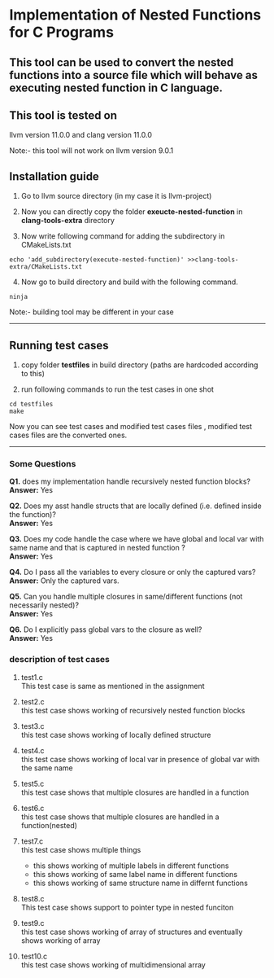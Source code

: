 # Implementation of Nested Functions for C Programs
This tool can be used to convert the nested functions into a source file which will behave as executing nested function in C language.
-------------------------------------

## This tool is tested on 
llvm version 11.0.0
and clang version 11.0.0

Note:- this tool will not work on llvm version 9.0.1

## Installation guide
1.  Go to llvm source directory (in my case it is llvm-project)
2. Now you can directly copy the folder **exeucte-nested-function** in **clang-tools-extra** directory

3. Now write following command for adding the subdirectory in CMakeLists.txt
```
echo 'add_subdirectory(execute-nested-function)' >>clang-tools-extra/CMakeLists.txt
```

4. Now go to build directory and build with the following command.
```
ninja
```
Note:- building tool may be different in your case

*************************************

## Running test cases
1. copy folder **testfiles** in build directory (paths are hardcoded according to this)

2. run following commands to run the test cases in one shot
```
cd testfiles
make
```

Now you can see test cases and modified test cases files , modified test cases files are the converted ones.

*************************************

### Some Questions
**Q1.** does my implementation handle recursively nested function blocks? <br />
**Answer:** Yes

**Q2.** Does my asst handle structs that are locally defined (i.e. defined inside the function)? <br />
**Answer:** Yes

**Q3.** Does my code handle the case where we have global and local var with same name and that is captured in nested function ? <br />
**Answer:** Yes

**Q4.** Do I pass all the variables to every closure or only the captured vars? <br />
**Answer:** Only the captured vars.

**Q5.** Can you handle multiple closures in same/different functions (not necessarily nested)? <br />
**Answer:** Yes

**Q6.** Do I explicitly pass global vars to the closure as well? <br />
**Answer:** Yes


### description of test cases
1. test1.c <br />
	This test case is same as mentioned in the assignment
2. test2.c <br />
	this test case shows working of recursively nested function blocks
3. test3.c <br />
	this test case shows working of locally defined structure
4. test4.c <br />
	this test case shows working of local var in presence of global
	var with the same name
5. test5.c <br />
	this test case shows that multiple closures are handled in a function
6. test6.c <br />
	this test case shows that multiple closures are handled in a function(nested)
7. test7.c <br />
	this test case shows multiple things
	* this shows working of multiple labels in different functions
	* this shows working of same label name in different functions
	* this shows working of same structure name in differnt functions

8.  test8.c <br />
	This test case shows support to pointer type in nested funciton
9.	test9.c <br />
	this test case shows working of array of structures
and eventually shows working of array

10. test10.c <br />
	this test case shows working of multidimensional array
